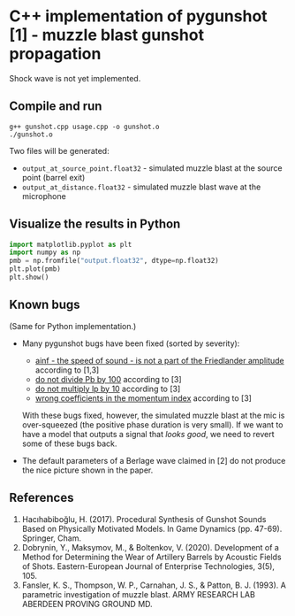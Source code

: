 # C++ implementation of pygunshot [1] - muzzle blast gunshot propagation

Shock wave is not yet implemented.

## Compile and run

```
g++ gunshot.cpp usage.cpp -o gunshot.o
./gunshot.o
```

Two files will be generated:

* `output_at_source_point.float32` - simulated muzzle blast at the source point (barrel exit)
* `output_at_distance.float32` - simulated muzzle blast wave at the microphone

## Visualize the results in Python

```python
import matplotlib.pyplot as plt
import numpy as np
pmb = np.fromfile("output.float32", dtype=np.float32)
plt.plot(pmb)
plt.show()
```

## Known bugs

(Same for Python implementation.)

* Many pygunshot bugs have been fixed (sorted by severity):
  - [ainf - the speed of sound - is not a part of the Friedlander amplitude](https://github.com/metu-sparg/pygunshot/blob/76004698fc5b5f7c34012ff0983fd6da094d272a/pygunshot/muzzleblast.py#L27) according to [1,3]
  - [do not divide Pb by 100](https://github.com/metu-sparg/pygunshot/blob/76004698fc5b5f7c34012ff0983fd6da094d272a/pygunshot/muzzleblast.py#L158) according to [3]
  - [do not multiply lp by 10](https://github.com/metu-sparg/pygunshot/blob/76004698fc5b5f7c34012ff0983fd6da094d272a/pygunshot/muzzleblast.py#L113) according to [3]
  - [wrong coefficients in the momentum index](https://github.com/metu-sparg/pygunshot/blob/76004698fc5b5f7c34012ff0983fd6da094d272a/pygunshot/muzzleblast.py#L133) according to [3]
  
  With these bugs fixed, however, the simulated muzzle blast at the mic is over-squeezed (the positive phase duration is very small). If we want to have a model that outputs a signal that *looks good*, we need to revert some of these bugs back.
  
* The default parameters of a Berlage wave claimed in [2] do not produce the nice picture shown in the paper.

## References

1. Hacıhabiboğlu, H. (2017). Procedural Synthesis of Gunshot Sounds Based on Physically Motivated Models. In Game Dynamics (pp. 47-69). Springer, Cham.
2. Dobrynin, Y., Maksymov, M., & Boltenkov, V. (2020). Development of a Method for Determining the Wear of Artillery Barrels by Acoustic Fields of Shots. Eastern-European Journal of Enterprise Technologies, 3(5), 105.
3. Fansler, K. S., Thompson, W. P., Carnahan, J. S., & Patton, B. J. (1993). A parametric investigation of muzzle blast. ARMY RESEARCH LAB ABERDEEN PROVING GROUND MD.

